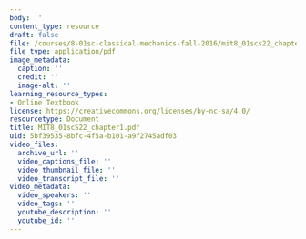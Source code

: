 ```yaml
---
body: ''
content_type: resource
draft: false
file: /courses/8-01sc-classical-mechanics-fall-2016/mit8_01scs22_chapter1.pdf
file_type: application/pdf
image_metadata:
  caption: ''
  credit: ''
  image-alt: ''
learning_resource_types:
- Online Textbook
license: https://creativecommons.org/licenses/by-nc-sa/4.0/
resourcetype: Document
title: MIT8_01scS22_chapter1.pdf
uid: 5bf39535-8bfc-4f5a-b101-a9f2745adf03
video_files:
  archive_url: ''
  video_captions_file: ''
  video_thumbnail_file: ''
  video_transcript_file: ''
video_metadata:
  video_speakers: ''
  video_tags: ''
  youtube_description: ''
  youtube_id: ''
---
```

